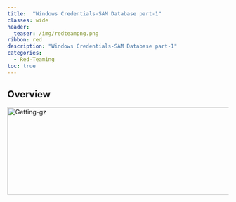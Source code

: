 ```yaml
---
title:  "Windows Credentials-SAM Database part-1"
classes: wide
header:
  teaser: /img/redteampng.png
ribbon: red
description: "Windows Credentials-SAM Database part-1"
categories:
  - Red-Teaming
toc: true
---
```


## Overview

  
  <img src="/img/ad3/.PNG" alt="Getting-gz" width="800" height="200"> 
